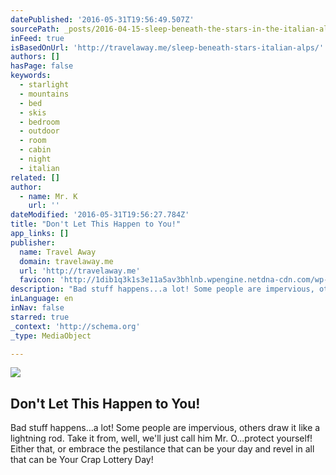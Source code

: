 ```yaml
---
datePublished: '2016-05-31T19:56:49.507Z'
sourcePath: _posts/2016-04-15-sleep-beneath-the-stars-in-the-italian-alps-or-travel-away.md
inFeed: true
isBasedOnUrl: 'http://travelaway.me/sleep-beneath-stars-italian-alps/'
authors: []
hasPage: false
keywords:
  - starlight
  - mountains
  - bed
  - skis
  - bedroom
  - outdoor
  - room
  - cabin
  - night
  - italian
related: []
author:
  - name: Mr. K
    url: ''
dateModified: '2016-05-31T19:56:27.784Z'
title: "Don't Let This Happen to You!"
app_links: []
publisher:
  name: Travel Away
  domain: travelaway.me
  url: 'http://travelaway.me'
  favicon: 'http://1dib1q3k1s3e11a5av3bhlnb.wpengine.netdna-cdn.com/wp-content/uploads/2016/01/cropped-newfavta-192x192.png'
description: "Bad stuff happens...a lot! Some people are impervious, others draw it like a lightning rod. Take it from, well, we'll just call him Mr. O...protect yourself! Either that, or embrace the pestilance that can be your day and revel in all that can be Your Crap Lottery Day!"
inLanguage: en
inNav: false
starred: true
_context: 'http://schema.org'
_type: MediaObject

---
```

<article style=""><img src="https://the-grid-user-content.s3-us-west-2.amazonaws.com/9748d72a-1801-42f2-a24e-c9ba34d789f9.bin" /><h1>Don't Let This Happen to You!</h1><p>Bad stuff happens...a lot! Some people are impervious, others draw it like a lightning rod. Take it from, well, we'll just call him Mr. O...protect yourself! Either that, or embrace the pestilance that can be your day and revel in all that can be Your Crap Lottery Day!</p></article>